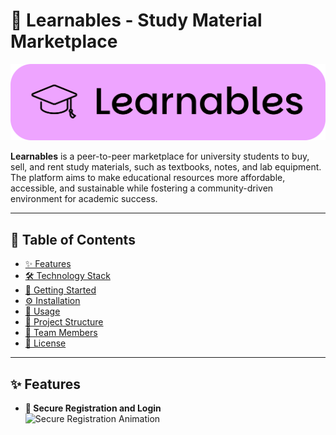 # 🌟 Learnables - Study Material Marketplace

![Learnables Logo](https://github.com/layanyashoda/learnables/blob/8ad4910b2bcc22f0690fc2bf5ed8fe4dd0289289/Learnables%20Resources/Learnables%20Banner.png)

**Learnables** is a peer-to-peer marketplace for university students to buy, sell, and rent study materials, such as textbooks, notes, and lab equipment. The platform aims to make educational resources more affordable, accessible, and sustainable while fostering a community-driven environment for academic success.

---

## 🌈 Table of Contents
- [✨ Features](#-features)
- [🛠 Technology Stack](#-technology-stack)
- [🚀 Getting Started](#-getting-started)
- [⚙️ Installation](#-installation)
- [📱 Usage](#-usage)
- [📁 Project Structure](#-project-structure)
- [🤝 Team Members](#-team-members)
- [📜 License](#-license)

---

## ✨ Features

- **🔐 Secure Registration and Login**  
  ![Secure Registration Animation](https://app.lottiefiles.com/animation/f7304d4b-d25c-4e2f-8192-d4795c578334) <!-- Replace with GIF URL -->
